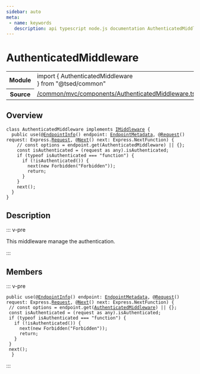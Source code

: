 ```yaml
---
sidebar: auto
meta:
 - name: keywords
   description: api typescript node.js documentation AuthenticatedMiddleware class
---
```

# AuthenticatedMiddleware <Badge text="Class" type="class"/>
<!-- Summary -->
<section class="symbol-info"><table class="is-full-width"><tbody><tr><th>Module</th><td><div class="lang-typescript"><span class="token keyword">import</span> { AuthenticatedMiddleware }&nbsp;<span class="token keyword">from</span>&nbsp;<span class="token string">"@tsed/common"</span></div></td></tr><tr><th>Source</th><td><a href="https://github.com/Romakita/ts-express-decorators/blob/v4.30.2/src//common/mvc/components/AuthenticatedMiddleware.ts#L0-L0">/common/mvc/components/AuthenticatedMiddleware.ts</a></td></tr></tbody></table></section>

<!-- Overview -->
## Overview


<pre><code class="typescript-lang "><span class="token keyword">class</span> AuthenticatedMiddleware <span class="token keyword">implements</span> <a href="/api/common/mvc/interfaces/IMiddleware.html"><span class="token">IMiddleware</span></a> <span class="token punctuation">{</span>
  <span class="token keyword">public</span> <span class="token function">use</span><span class="token punctuation">(</span>@<span class="token function"><a href="/api/common/filters/decorators/EndpointInfo.html"><span class="token">EndpointInfo</span></a></span><span class="token punctuation">(</span><span class="token punctuation">)</span> endpoint<span class="token punctuation">:</span> <a href="/api/common/mvc/class/EndpointMetadata.html"><span class="token">EndpointMetadata</span></a><span class="token punctuation">,</span> @<span class="token function"><a href="/api/common/filters/decorators/Request.html"><span class="token">Request</span></a></span><span class="token punctuation">(</span><span class="token punctuation">)</span> request<span class="token punctuation">:</span> Express.<a href="/api/common/filters/decorators/Request.html"><span class="token">Request</span></a><span class="token punctuation">,</span> @<span class="token function"><a href="/api/common/filters/decorators/Next.html"><span class="token">Next</span></a></span><span class="token punctuation">(</span><span class="token punctuation">)</span> next<span class="token punctuation">:</span> Express.NextFunction<span class="token punctuation">)</span> <span class="token punctuation">{</span>
    // <span class="token keyword">const</span> options<span class="token punctuation"> = </span>endpoint.<span class="token function">get</span><span class="token punctuation">(</span>AuthenticatedMiddleware<span class="token punctuation">)</span> || <span class="token punctuation">{</span><span class="token punctuation">}</span><span class="token punctuation">;</span>
    <span class="token keyword">const</span> isAuthenticated<span class="token punctuation"> = </span><span class="token punctuation">(</span>request <span class="token keyword">as</span> <span class="token keyword">any</span><span class="token punctuation">)</span>.isAuthenticated<span class="token punctuation">;</span>
    if <span class="token punctuation">(</span>typeof isAuthenticated === <span class="token string">"function"</span><span class="token punctuation">)</span> <span class="token punctuation">{</span>
      if <span class="token punctuation">(</span>!<span class="token function">isAuthenticated</span><span class="token punctuation">(</span><span class="token punctuation">)</span><span class="token punctuation">)</span> <span class="token punctuation">{</span>
        <span class="token function">next</span><span class="token punctuation">(</span>new <span class="token function">Forbidden</span><span class="token punctuation">(</span>"Forbidden"<span class="token punctuation">)</span><span class="token punctuation">)</span><span class="token punctuation">;</span>
        return<span class="token punctuation">;</span>
      <span class="token punctuation">}</span>
    <span class="token punctuation">}</span>
    <span class="token function">next</span><span class="token punctuation">(</span><span class="token punctuation">)</span><span class="token punctuation">;</span>
  <span class="token punctuation">}</span>
<span class="token punctuation">}</span></code></pre>



<!-- Description -->
## Description

::: v-pre

This middleware manage the authentication.

:::


<!-- Members -->




## Members


::: v-pre

<div class="method-overview">
<pre><code class="typescript-lang "><span class="token keyword">public</span> <span class="token function">use</span><span class="token punctuation">(</span>@<span class="token function"><a href="/api/common/filters/decorators/EndpointInfo.html"><span class="token">EndpointInfo</span></a></span><span class="token punctuation">(</span><span class="token punctuation">)</span> endpoint<span class="token punctuation">:</span> <a href="/api/common/mvc/class/EndpointMetadata.html"><span class="token">EndpointMetadata</span></a><span class="token punctuation">,</span> @<span class="token function"><a href="/api/common/filters/decorators/Request.html"><span class="token">Request</span></a></span><span class="token punctuation">(</span><span class="token punctuation">)</span> request<span class="token punctuation">:</span> Express.<a href="/api/common/filters/decorators/Request.html"><span class="token">Request</span></a><span class="token punctuation">,</span> @<span class="token function"><a href="/api/common/filters/decorators/Next.html"><span class="token">Next</span></a></span><span class="token punctuation">(</span><span class="token punctuation">)</span> next<span class="token punctuation">:</span> Express.NextFunction<span class="token punctuation">)</span> <span class="token punctuation">{</span>
 // <span class="token keyword">const</span> options<span class="token punctuation"> = </span>endpoint.<span class="token function">get</span><span class="token punctuation">(</span><a href="/api/common/mvc/components/AuthenticatedMiddleware.html"><span class="token">AuthenticatedMiddleware</span></a><span class="token punctuation">)</span> || <span class="token punctuation">{</span><span class="token punctuation">}</span><span class="token punctuation">;</span>
 <span class="token keyword">const</span> isAuthenticated<span class="token punctuation"> = </span><span class="token punctuation">(</span>request <span class="token keyword">as</span> <span class="token keyword">any</span><span class="token punctuation">)</span>.isAuthenticated<span class="token punctuation">;</span>
 if <span class="token punctuation">(</span>typeof isAuthenticated === <span class="token string">"function"</span><span class="token punctuation">)</span> <span class="token punctuation">{</span>
   if <span class="token punctuation">(</span>!<span class="token function">isAuthenticated</span><span class="token punctuation">(</span><span class="token punctuation">)</span><span class="token punctuation">)</span> <span class="token punctuation">{</span>
     <span class="token function">next</span><span class="token punctuation">(</span>new <span class="token function">Forbidden</span><span class="token punctuation">(</span>"Forbidden"<span class="token punctuation">)</span><span class="token punctuation">)</span><span class="token punctuation">;</span>
     return<span class="token punctuation">;</span>
   <span class="token punctuation">}</span>
 <span class="token punctuation">}</span>
 <span class="token function">next</span><span class="token punctuation">(</span><span class="token punctuation">)</span><span class="token punctuation">;</span>
  <span class="token punctuation">}</span></code></pre>

</div>



:::